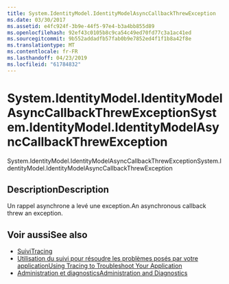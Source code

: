 ```yaml
---
title: System.IdentityModel.IdentityModelAsyncCallbackThrewException
ms.date: 03/30/2017
ms.assetid: e4fc924f-3b9e-44f5-97e4-b3a4bb855d89
ms.openlocfilehash: 92ef43c0105b8c9ca54c49ed70fd77c3a1ac41ed
ms.sourcegitcommit: 9b552addadfb57fab0b9e7852ed4f1f1b8a42f8e
ms.translationtype: MT
ms.contentlocale: fr-FR
ms.lasthandoff: 04/23/2019
ms.locfileid: "61784832"
---
```

# <a name="systemidentitymodelidentitymodelasynccallbackthrewexception"></a><span data-ttu-id="9acb5-102">System.IdentityModel.IdentityModelAsyncCallbackThrewException</span><span class="sxs-lookup"><span data-stu-id="9acb5-102">System.IdentityModel.IdentityModelAsyncCallbackThrewException</span></span>
<span data-ttu-id="9acb5-103">System.IdentityModel.IdentityModelAsyncCallbackThrewException</span><span class="sxs-lookup"><span data-stu-id="9acb5-103">System.IdentityModel.IdentityModelAsyncCallbackThrewException</span></span>  
  
## <a name="description"></a><span data-ttu-id="9acb5-104">Description</span><span class="sxs-lookup"><span data-stu-id="9acb5-104">Description</span></span>  
 <span data-ttu-id="9acb5-105">Un rappel asynchrone a levé une exception.</span><span class="sxs-lookup"><span data-stu-id="9acb5-105">An asynchronous callback threw an exception.</span></span>  
  
## <a name="see-also"></a><span data-ttu-id="9acb5-106">Voir aussi</span><span class="sxs-lookup"><span data-stu-id="9acb5-106">See also</span></span>

- [<span data-ttu-id="9acb5-107">Suivi</span><span class="sxs-lookup"><span data-stu-id="9acb5-107">Tracing</span></span>](../../../../../docs/framework/wcf/diagnostics/tracing/index.md)
- [<span data-ttu-id="9acb5-108">Utilisation du suivi pour résoudre les problèmes posés par votre application</span><span class="sxs-lookup"><span data-stu-id="9acb5-108">Using Tracing to Troubleshoot Your Application</span></span>](../../../../../docs/framework/wcf/diagnostics/tracing/using-tracing-to-troubleshoot-your-application.md)
- [<span data-ttu-id="9acb5-109">Administration et diagnostics</span><span class="sxs-lookup"><span data-stu-id="9acb5-109">Administration and Diagnostics</span></span>](../../../../../docs/framework/wcf/diagnostics/index.md)
